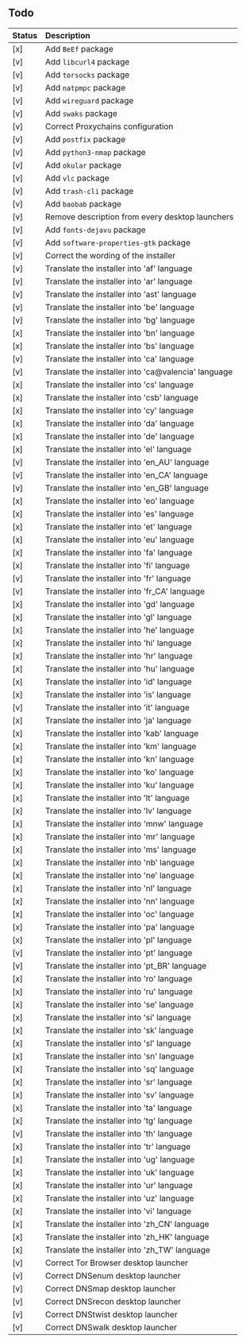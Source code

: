 ## Todo

| Status | Description |
| :--- | :--- |
| \[x\] | Add `BeEf` package |
| \[v\] | Add `libcurl4` package |
| \[v\] | Add `torsocks` package |
| \[v\] | Add `natpmpc` package |
| \[v\] | Add `wireguard` package |
| \[v\] | Add `swaks` package |
| \[v\] | Correct Proxychains configuration |
| \[v\] | Add `postfix` package |
| \[v\] | Add `python3-nmap` package |
| \[v\] | Add `okular` package |
| \[v\] | Add `vlc` package |
| \[v\] | Add `trash-cli` package |
| \[v\] | Add `baobab` package |
| \[v\] | Remove description from every desktop launchers |
| \[v\] | Add `fonts-dejavu` package |
| \[v\] | Add `software-properties-gtk` package |
| \[v\] | Correct the wording of the installer |
| \[v\] | Translate the installer into 'af' language |
| \[v\] | Translate the installer into 'ar' language |
| \[v\] | Translate the installer into 'ast' language |
| \[v\] | Translate the installer into 'be' language |
| \[v\] | Translate the installer into 'bg' language |
| \[x\] | Translate the installer into 'bn' language |
| \[x\] | Translate the installer into 'bs' language |
| \[v\] | Translate the installer into 'ca' language |
| \[v\] | Translate the installer into 'ca@valencia' language |
| \[x\] | Translate the installer into 'cs' language |
| \[x\] | Translate the installer into 'csb' language |
| \[x\] | Translate the installer into 'cy' language |
| \[x\] | Translate the installer into 'da' language |
| \[x\] | Translate the installer into 'de' language |
| \[x\] | Translate the installer into 'el' language |
| \[v\] | Translate the installer into 'en_AU' language |
| \[v\] | Translate the installer into 'en_CA' language |
| \[v\] | Translate the installer into 'en_GB' language |
| \[x\] | Translate the installer into 'eo' language |
| \[x\] | Translate the installer into 'es' language |
| \[x\] | Translate the installer into 'et' language |
| \[x\] | Translate the installer into 'eu' language |
| \[x\] | Translate the installer into 'fa' language |
| \[x\] | Translate the installer into 'fi' language |
| \[v\] | Translate the installer into 'fr' language |
| \[v\] | Translate the installer into 'fr_CA' language |
| \[x\] | Translate the installer into 'gd' language |
| \[x\] | Translate the installer into 'gl' language |
| \[x\] | Translate the installer into 'he' language |
| \[x\] | Translate the installer into 'hi' language |
| \[x\] | Translate the installer into 'hr' language |
| \[x\] | Translate the installer into 'hu' language |
| \[x\] | Translate the installer into 'id' language |
| \[x\] | Translate the installer into 'is' language |
| \[v\] | Translate the installer into 'it' language |
| \[x\] | Translate the installer into 'ja' language |
| \[x\] | Translate the installer into 'kab' language |
| \[x\] | Translate the installer into 'km' language |
| \[x\] | Translate the installer into 'kn' language |
| \[x\] | Translate the installer into 'ko' language |
| \[x\] | Translate the installer into 'ku' language |
| \[x\] | Translate the installer into 'lt' language |
| \[x\] | Translate the installer into 'lv' language |
| \[x\] | Translate the installer into 'mnw' language |
| \[x\] | Translate the installer into 'mr' language |
| \[x\] | Translate the installer into 'ms' language |
| \[x\] | Translate the installer into 'nb' language |
| \[x\] | Translate the installer into 'ne' language |
| \[x\] | Translate the installer into 'nl' language |
| \[x\] | Translate the installer into 'nn' language |
| \[x\] | Translate the installer into 'oc' language |
| \[x\] | Translate the installer into 'pa' language |
| \[x\] | Translate the installer into 'pl' language |
| \[v\] | Translate the installer into 'pt' language |
| \[v\] | Translate the installer into 'pt_BR' language |
| \[x\] | Translate the installer into 'ro' language |
| \[x\] | Translate the installer into 'ru' language |
| \[x\] | Translate the installer into 'se' language |
| \[x\] | Translate the installer into 'si' language |
| \[x\] | Translate the installer into 'sk' language |
| \[x\] | Translate the installer into 'sl' language |
| \[x\] | Translate the installer into 'sn' language |
| \[x\] | Translate the installer into 'sq' language |
| \[x\] | Translate the installer into 'sr' language |
| \[x\] | Translate the installer into 'sv' language |
| \[x\] | Translate the installer into 'ta' language |
| \[x\] | Translate the installer into 'tg' language |
| \[v\] | Translate the installer into 'th' language |
| \[x\] | Translate the installer into 'tr' language |
| \[x\] | Translate the installer into 'ug' language |
| \[x\] | Translate the installer into 'uk' language |
| \[x\] | Translate the installer into 'ur' language |
| \[x\] | Translate the installer into 'uz' language |
| \[x\] | Translate the installer into 'vi' language |
| \[x\] | Translate the installer into 'zh_CN' language |
| \[x\] | Translate the installer into 'zh_HK' language |
| \[x\] | Translate the installer into 'zh_TW' language |
| \[v\] | Correct Tor Browser desktop launcher |
| \[v\] | Correct DNSenum desktop launcher |
| \[v\] | Correct DNSmap desktop launcher |
| \[v\] | Correct DNSrecon desktop launcher |
| \[v\] | Correct DNStwist desktop launcher |
| \[v\] | Correct DNSwalk desktop launcher |
